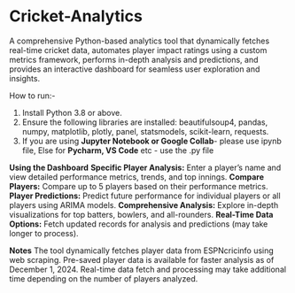 # Cricket-Analytics
A comprehensive Python-based analytics tool that dynamically fetches real-time cricket data, automates player impact ratings using a custom metrics framework, performs in-depth analysis and predictions, and provides an interactive dashboard for seamless user exploration and insights.


How to run:-
1. Install Python 3.8 or above.
2. Ensure the following libraries are installed: beautifulsoup4, pandas, numpy, matplotlib, plotly, panel, statsmodels, scikit-learn, requests.
3. If you are using **Jupyter Notebook or Google Collab**- please use ipynb file, Else for **Pycharm, VS Code** etc - use the .py file


**Using the Dashboard**
**Specific Player Analysis:** Enter a player’s name and view detailed performance metrics, trends, and top innings.
**Compare Players:** Compare up to 5 players based on their performance metrics.
**Player Predictions:** Predict future performance for individual players or all players using ARIMA models.
**Comprehensive Analysis:** Explore in-depth visualizations for top batters, bowlers, and all-rounders.
**Real-Time Data Options:** Fetch updated records for analysis and predictions (may take longer to process).

**Notes**
The tool dynamically fetches player data from ESPNcricinfo using web scraping.
Pre-saved player data is available for faster analysis as of December 1, 2024.
Real-time data fetch and processing may take additional time depending on the number of players analyzed.
